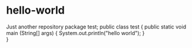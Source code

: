 # hello-world
Just another repository
package test;
public class test { 
public static void main (String[] args) { 
 System.out.println("hello world"); 
}  
}

